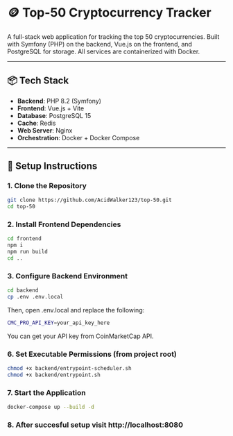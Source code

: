 # 🪙 Top-50 Cryptocurrency Tracker

A full-stack web application for tracking the top 50 cryptocurrencies. Built with Symfony (PHP) on the backend, Vue.js on the frontend, and PostgreSQL for storage. All services are containerized with Docker.

---

## 📦 Tech Stack

- **Backend**: PHP 8.2 (Symfony)
- **Frontend**: Vue.js + Vite
- **Database**: PostgreSQL 15
- **Cache**: Redis
- **Web Server**: Nginx
- **Orchestration**: Docker + Docker Compose

---

## 🚀 Setup Instructions

### 1. Clone the Repository

```bash
git clone https://github.com/AcidWalker123/top-50.git
cd top-50
```

### 2. Install Frontend Dependencies
```bash
cd frontend
npm i
npm run build
cd ..
```

### 3. Configure Backend Environment
```bash
cd backend
cp .env .env.local
```
Then, open .env.local and replace the following:
```bash
CMC_PRO_API_KEY=your_api_key_here
```
You can get your API key from CoinMarketCap API.

### 6. Set Executable Permissions (from project root)
```bash
chmod +x backend/entrypoint-scheduler.sh
chmod +x backend/entrypoint.sh
```

### 7. Start the Application
```bash
docker-compose up --build -d
```

### 8. After succesful setup visit http://localhost:8080

